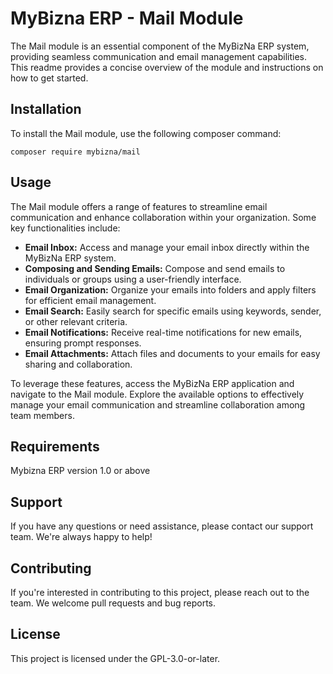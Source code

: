 # MyBizna ERP - Mail Module
The Mail module is an essential component of the MyBizNa ERP system, providing seamless communication and email management capabilities. This readme provides a concise overview of the module and instructions on how to get started.

## Installation 
To install the Mail module, use the following composer command:
```
composer require mybizna/mail
```

## Usage
The Mail module offers a range of features to streamline email communication and enhance collaboration within your organization. Some key functionalities include:

 - **Email Inbox:** Access and manage your email inbox directly within the MyBizNa ERP system.
 - **Composing and Sending Emails:** Compose and send emails to individuals or groups using a user-friendly interface.
 - **Email Organization:** Organize your emails into folders and apply filters for efficient email management.
 - **Email Search:** Easily search for specific emails using keywords, sender, or other relevant criteria.
 - **Email Notifications:** Receive real-time notifications for new emails, ensuring prompt responses.
 - **Email Attachments:** Attach files and documents to your emails for easy sharing and collaboration.
 
To leverage these features, access the MyBizNa ERP application and navigate to the Mail module. Explore the available options to effectively manage your email communication and streamline collaboration among team members.

## Requirements
Mybizna ERP version 1.0 or above

## Support
If you have any questions or need assistance, please contact our support team. We're always happy to help!

## Contributing
If you're interested in contributing to this project, please reach out to the team. We welcome pull requests and bug reports.

## License
This project is licensed under the GPL-3.0-or-later.
